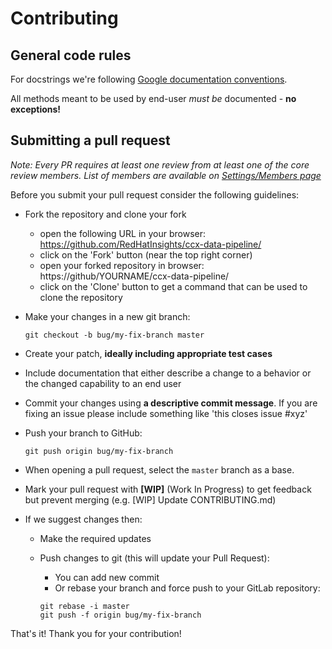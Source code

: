 # Contributing



## General code rules
For docstrings we're following [Google documentation conventions](https://www.sphinx-doc.org/en/master/usage/extensions/example_google.html#example-google).

All methods meant to be used by end-user *must be* documented - **no exceptions!**


## Submitting a pull request

*Note: Every PR requires at least one review from at least one of the core review members. List of members are available on [Settings/Members page](https://gitlab.cee.redhat.com/ccx/insights-ocp/-/project_members)*

Before you submit your pull request consider the following guidelines:

* Fork the repository and clone your fork
  * open the following URL in your browser: https://github.com/RedHatInsights/ccx-data-pipeline/
  * click on the 'Fork' button (near the top right corner)
  * open your forked repository in browser: https://github/YOURNAME/ccx-data-pipeline/
  * click on the 'Clone' button to get a command that can be used to clone the repository

* Make your changes in a new git branch:

     ```shell
     git checkout -b bug/my-fix-branch master
     ```

* Create your patch, **ideally including appropriate test cases**
* Include documentation that either describe a change to a behavior or the changed capability to an end user
* Commit your changes using **a descriptive commit message**. If you are fixing an issue please include something like 'this closes issue #xyz'

* Push your branch to GitHub:

    ```shell
    git push origin bug/my-fix-branch
    ```

* When opening a pull request, select the `master` branch as a base.
* Mark your pull request with **[WIP]** (Work In Progress) to get feedback but prevent merging (e.g. [WIP] Update CONTRIBUTING.md)
* If we suggest changes then:
  * Make the required updates
  * Push changes to git (this will update your Pull Request):
    * You can add new commit
    * Or rebase your branch and force push to your GitLab repository:

    ```shell
    git rebase -i master
    git push -f origin bug/my-fix-branch
    ```
That's it! Thank you for your contribution!
